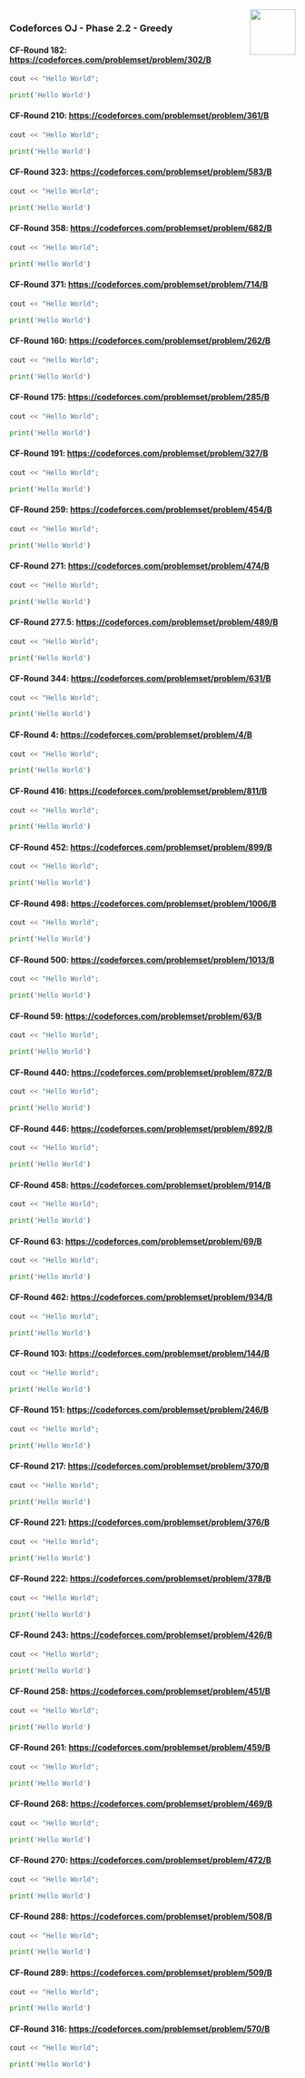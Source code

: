 <img align="right" width="80" src="https://github.com/cs-MohamedAyman/Problem-Solving-Training/blob/master/online-judges-logos/codeforces.jpg">

### Codeforces OJ - Phase 2.2 - Greedy

#### CF-Round 182: https://codeforces.com/problemset/problem/302/B
```cpp
cout << "Hello World";
```
```python
print('Hello World')
```

#### CF-Round 210: https://codeforces.com/problemset/problem/361/B
```cpp
cout << "Hello World";
```
```python
print('Hello World')
```

#### CF-Round 323: https://codeforces.com/problemset/problem/583/B
```cpp
cout << "Hello World";
```
```python
print('Hello World')
```

#### CF-Round 358: https://codeforces.com/problemset/problem/682/B
```cpp
cout << "Hello World";
```
```python
print('Hello World')
```

#### CF-Round 371: https://codeforces.com/problemset/problem/714/B
```cpp
cout << "Hello World";
```
```python
print('Hello World')
```

#### CF-Round 160: https://codeforces.com/problemset/problem/262/B
```cpp
cout << "Hello World";
```
```python
print('Hello World')
```

#### CF-Round 175: https://codeforces.com/problemset/problem/285/B
```cpp
cout << "Hello World";
```
```python
print('Hello World')
```

#### CF-Round 191: https://codeforces.com/problemset/problem/327/B
```cpp
cout << "Hello World";
```
```python
print('Hello World')
```

#### CF-Round 259: https://codeforces.com/problemset/problem/454/B
```cpp
cout << "Hello World";
```
```python
print('Hello World')
```

#### CF-Round 271: https://codeforces.com/problemset/problem/474/B
```cpp
cout << "Hello World";
```
```python
print('Hello World')
```

#### CF-Round 277.5: https://codeforces.com/problemset/problem/489/B
```cpp
cout << "Hello World";
```
```python
print('Hello World')
```

#### CF-Round 344: https://codeforces.com/problemset/problem/631/B
```cpp
cout << "Hello World";
```
```python
print('Hello World')
```

#### CF-Round 4: https://codeforces.com/problemset/problem/4/B
```cpp
cout << "Hello World";
```
```python
print('Hello World')
```

#### CF-Round 416: https://codeforces.com/problemset/problem/811/B
```cpp
cout << "Hello World";
```
```python
print('Hello World')
```

#### CF-Round 452: https://codeforces.com/problemset/problem/899/B
```cpp
cout << "Hello World";
```
```python
print('Hello World')
```

#### CF-Round 498: https://codeforces.com/problemset/problem/1006/B
```cpp
cout << "Hello World";
```
```python
print('Hello World')
```

#### CF-Round 500: https://codeforces.com/problemset/problem/1013/B
```cpp
cout << "Hello World";
```
```python
print('Hello World')
```

#### CF-Round 59: https://codeforces.com/problemset/problem/63/B
```cpp
cout << "Hello World";
```
```python
print('Hello World')
```

#### CF-Round 440: https://codeforces.com/problemset/problem/872/B
```cpp
cout << "Hello World";
```
```python
print('Hello World')
```

#### CF-Round 446: https://codeforces.com/problemset/problem/892/B
```cpp
cout << "Hello World";
```
```python
print('Hello World')
```

#### CF-Round 458: https://codeforces.com/problemset/problem/914/B
```cpp
cout << "Hello World";
```
```python
print('Hello World')
```

#### CF-Round 63: https://codeforces.com/problemset/problem/69/B
```cpp
cout << "Hello World";
```
```python
print('Hello World')
```

#### CF-Round 462: https://codeforces.com/problemset/problem/934/B
```cpp
cout << "Hello World";
```
```python
print('Hello World')
```

#### CF-Round 103: https://codeforces.com/problemset/problem/144/B
```cpp
cout << "Hello World";
```
```python
print('Hello World')
```

#### CF-Round 151: https://codeforces.com/problemset/problem/246/B
```cpp
cout << "Hello World";
```
```python
print('Hello World')
```

#### CF-Round 217: https://codeforces.com/problemset/problem/370/B
```cpp
cout << "Hello World";
```
```python
print('Hello World')
```

#### CF-Round 221: https://codeforces.com/problemset/problem/376/B
```cpp
cout << "Hello World";
```
```python
print('Hello World')
```

#### CF-Round 222: https://codeforces.com/problemset/problem/378/B
```cpp
cout << "Hello World";
```
```python
print('Hello World')
```

#### CF-Round 243: https://codeforces.com/problemset/problem/426/B
```cpp
cout << "Hello World";
```
```python
print('Hello World')
```

#### CF-Round 258: https://codeforces.com/problemset/problem/451/B
```cpp
cout << "Hello World";
```
```python
print('Hello World')
```

#### CF-Round 261: https://codeforces.com/problemset/problem/459/B
```cpp
cout << "Hello World";
```
```python
print('Hello World')
```

#### CF-Round 268: https://codeforces.com/problemset/problem/469/B
```cpp
cout << "Hello World";
```
```python
print('Hello World')
```

#### CF-Round 270: https://codeforces.com/problemset/problem/472/B
```cpp
cout << "Hello World";
```
```python
print('Hello World')
```

#### CF-Round 288: https://codeforces.com/problemset/problem/508/B
```cpp
cout << "Hello World";
```
```python
print('Hello World')
```

#### CF-Round 289: https://codeforces.com/problemset/problem/509/B
```cpp
cout << "Hello World";
```
```python
print('Hello World')
```

#### CF-Round 316: https://codeforces.com/problemset/problem/570/B
```cpp
cout << "Hello World";
```
```python
print('Hello World')
```
